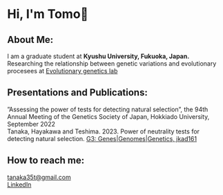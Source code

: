 # Hi, I'm Tomo:wave:

## About Me:
I am a graduate student at **Kyushu University, Fukuoka, Japan.**  
Researching the relationship between genetic variations and evolutionary procesees at [Evolutionary genetics lab](http://www.biology.kyushu-u.ac.jp/~kteshima/)

## Presentations and Publications:
”Assessing the power of tests for detecting natural selection”, the 94th Annual Meeting of the Genetics Society of Japan, Hokkiado University, September 2022  
Tanaka, Hayakawa and Teshima. 2023. Power of neutrality tests for detecting natural selection. [G3: Genes|Genomes|Genetics, jkad161](https://doi.org/10.1093/g3journal/jkad161)  



## How to reach me:
tanaka35t@gmail.com  
[LinkedIn](www.linkedin.com/in/ttomo3535)


<!--
**ttomo3535/ttomo3535** is a ✨ _special_ ✨ repository because its `README.md` (this file) appears on your GitHub profile.

Here are some ideas to get you started:

- 🔭 I’m currently working on ...
- 🌱 I’m currently learning ...
- 👯 I’m looking to collaborate on ...
- 🤔 I’m looking for help with ...
- 💬 Ask me about ...
- 📫 How to reach me: ...
- 😄 Pronouns: ...
- ⚡ Fun fact: ...
-->
